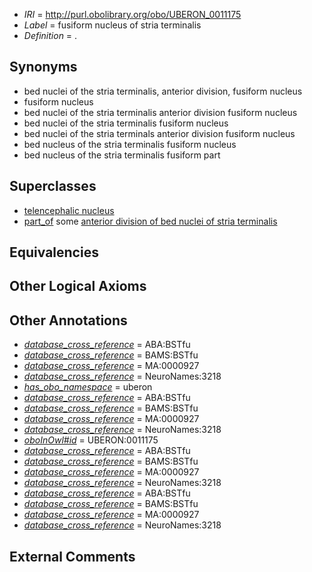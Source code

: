  * *IRI* = http://purl.obolibrary.org/obo/UBERON_0011175
 * *Label* = fusiform nucleus of stria terminalis
 * *Definition* = .

## Synonyms

 * bed nuclei of the stria terminalis, anterior division, fusiform nucleus
 * fusiform nucleus
 * bed nuclei of the stria terminalis anterior division fusiform nucleus
 * bed nuclei of the stria terminalis fusiform nucleus
 * bed nuclei of the stria terminals anterior division fusiform nucleus
 * bed nucleus of the stria terminalis fusiform nucleus
 * bed nucleus of the stria terminalis fusiform part

## Superclasses

 * [telencephalic nucleus](../../UBERON/63/UBERON_0009663.md)
 * [part_of](../../BFO/50/BFO_0000050.md) some [anterior division of bed nuclei of stria terminalis](../../UBERON/73/UBERON_0011173.md)

## Equivalencies


## Other Logical Axioms


## Other Annotations

 * *[database_cross_reference](../../ef/oboInOwl#hasDbXref.md)* = ABA:BSTfu
 * *[database_cross_reference](../../ef/oboInOwl#hasDbXref.md)* = BAMS:BSTfu
 * *[database_cross_reference](../../ef/oboInOwl#hasDbXref.md)* = MA:0000927
 * *[database_cross_reference](../../ef/oboInOwl#hasDbXref.md)* = NeuroNames:3218
 * *[has_obo_namespace](../../ce/oboInOwl#hasOBONamespace.md)* = uberon
 * *[database_cross_reference](../../ef/oboInOwl#hasDbXref.md)* = ABA:BSTfu
 * *[database_cross_reference](../../ef/oboInOwl#hasDbXref.md)* = BAMS:BSTfu
 * *[database_cross_reference](../../ef/oboInOwl#hasDbXref.md)* = MA:0000927
 * *[database_cross_reference](../../ef/oboInOwl#hasDbXref.md)* = NeuroNames:3218
 * *[oboInOwl#id](../../id/oboInOwl#id.md)* = UBERON:0011175
 * *[database_cross_reference](../../ef/oboInOwl#hasDbXref.md)* = ABA:BSTfu
 * *[database_cross_reference](../../ef/oboInOwl#hasDbXref.md)* = BAMS:BSTfu
 * *[database_cross_reference](../../ef/oboInOwl#hasDbXref.md)* = MA:0000927
 * *[database_cross_reference](../../ef/oboInOwl#hasDbXref.md)* = NeuroNames:3218
 * *[database_cross_reference](../../ef/oboInOwl#hasDbXref.md)* = ABA:BSTfu
 * *[database_cross_reference](../../ef/oboInOwl#hasDbXref.md)* = BAMS:BSTfu
 * *[database_cross_reference](../../ef/oboInOwl#hasDbXref.md)* = MA:0000927
 * *[database_cross_reference](../../ef/oboInOwl#hasDbXref.md)* = NeuroNames:3218

## External Comments

